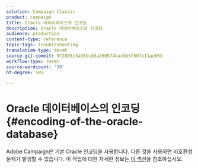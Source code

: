 ```yaml
---
solution: Campaign Classic
product: campaign
title: Oracle 데이터베이스의 인코딩
description: Oracle 데이터베이스의 인코딩
audience: production
content-type: reference
topic-tags: troubleshooting
translation-type: tm+mt
source-git-commit: 972885c3a38bcd3a260574bacbb3f507e11ae05b
workflow-type: tm+mt
source-wordcount: '39'
ht-degree: 58%

---
```



# Oracle 데이터베이스의 인코딩{#encoding-of-the-oracle-database}

Adobe Campaign은 기본 Oracle 인코딩을 사용합니다. 다른 것을 사용하면 비호환성 문제가 발생할 수 있습니다. 이 작업에 대한 자세한 정보는 [이 섹션](../../installation/using/database.md#oracle)을 참조하십시오.
